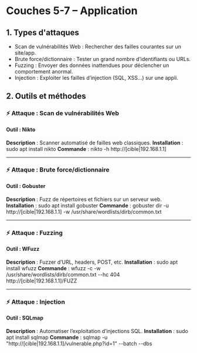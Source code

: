 # Couches 5-7 – Application

## 1. Types d'attaques
- Scan de vulnérabilités Web  : Rechercher des failles courantes sur un site/app.
- Brute force/dictionnaire  : Tester un grand nombre d’identifiants ou URLs.
- Fuzzing  : Envoyer des données inattendues pour déclencher un comportement anormal.
- Injection  : Exploiter les failles d’injection (SQL, XSS…) sur une appli.

## 2. Outils et méthodes

### ⚡ Attaque : Scan de vulnérabilités Web

#### Outil : Nikto
**Description** : Scanner automatisé de failles web classiques.
**Installation** : sudo apt install nikto
**Commande** : nikto -h http://[cible|192.168.1.1]

---

### ⚡ Attaque : Brute force/dictionnaire

#### Outil : Gobuster
**Description** : Fuzz de répertoires et fichiers sur un serveur web.
**Installation** : sudo apt install gobuster
**Commande** : gobuster dir -u http://[cible|192.168.1.1] -w /usr/share/wordlists/dirb/common.txt

---

### ⚡ Attaque : Fuzzing

#### Outil : WFuzz
**Description** : Fuzzer d’URL, headers, POST, etc.
**Installation** : sudo apt install wfuzz
**Commande** : wfuzz -c -w /usr/share/wordlists/dirb/common.txt --hc 404 http://[cible|192.168.1.1]/FUZZ

---

### ⚡ Attaque : Injection

#### Outil : SQLmap
**Description** : Automatiser l’exploitation d’injections SQL.
**Installation** : sudo apt install sqlmap
**Commande** : sqlmap -u "http://[cible|192.168.1.1]/vulnerable.php?id=1" --batch --dbs

